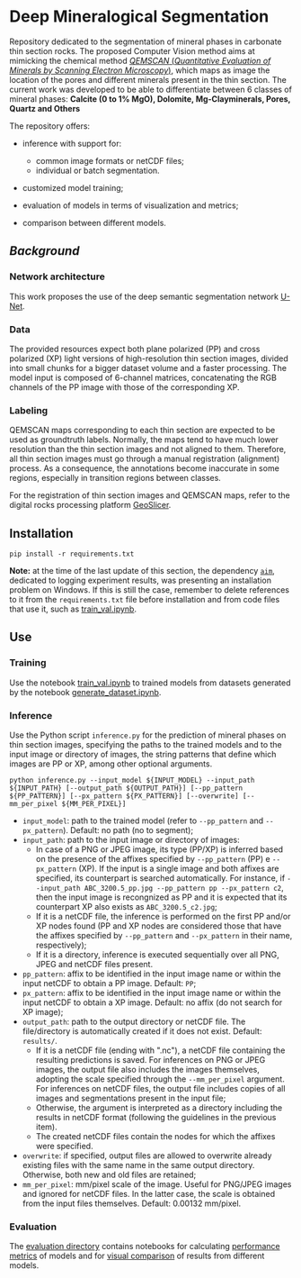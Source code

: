 # Deep Mineralogical Segmentation

Repository dedicated to the segmentation of mineral phases in carbonate thin section rocks. The proposed Computer Vision method aims at mimicking the chemical method [*QEMSCAN* (*Quantitative  Evaluation  of  Minerals by  Scanning  Electron  Microscopy*)](https://www.researchgate.net/publication/258461582_QEMSCAN_Quantitative_Evaluation_of_Minerals_by_Scanning_Electron_Microscopy_capability_and_application_to_fracture_characterization_in_geothermal_systems), which maps as image the location of the pores and different minerals present in the thin section. The current work was developed to be able to differentiate between 6 classes of mineral phases: **Calcite (0 to 1% MgO), Dolomite, Mg-Clayminerals, Pores, Quartz and Others**

The repository offers:
    
* inference with support for:
    * common image formats or netCDF files;
    * individual or batch segmentation.

* customized model training;

* evaluation of models in terms of visualization and metrics;

* comparison between different models.

## *Background*

### Network architecture

This work proposes the use of the deep semantic segmentation network [U-Net](https://arxiv.org/abs/1505.04597).

### Data

The provided resources expect both plane polarized (PP) and cross polarized (XP) light versions of high-resolution thin section images, divided into small chunks for a bigger dataset volume and a faster processing. The model input is composed of 6-channel matrices, concatenating the RGB channels of the PP image with those of the corresponding XP.

### Labeling

QEMSCAN maps corresponding to each thin section are expected to be used as groundtruth labels. Normally, the maps tend to have much lower resolution than the thin section images and not aligned to them. Therefore, all thin section images must go through a manual registration (alignment) process. As a consequence, the annotations become inaccurate in some regions, especially in transition regions between classes.

For the registration of thin section images and QEMSCAN maps, refer to the digital rocks processing platform [GeoSlicer](https://github.com/petrobras/GeoSlicer).

## Installation

```
pip install -r requirements.txt
```

**Note:** at the time of the last update of this section, the dependency [`aim`](https://github.com/aimhubio/aim), dedicated to logging experiment results, was presenting an installation problem on Windows. If this is still the case, remember to delete references to it from the `requirements.txt` file before installation and from code files that use it, such as [train_val.ipynb](train/train_val.ipynb).

## Use

### Training

Use the notebook [train_val.ipynb](train/train_val.ipynb) to trained models from datasets generated by the notebook [generate_dataset.ipynb](generate_dataset.ipynb).

### Inference

Use the Python script `inference.py` for the prediction of mineral phases on thin section images, specifying the paths to the trained models and to the input image or directory of images, the string patterns that define which images are PP or XP, among other optional arguments.

```
python inference.py --input_model ${INPUT_MODEL} --input_path ${INPUT_PATH} [--output_path ${OUTPUT_PATH}] [--pp_pattern ${PP_PATTERN}] [--px_pattern ${PX_PATTERN}] [--overwrite] [--mm_per_pixel ${MM_PER_PIXEL}]
```

* `input_model`: path to the trained model (refer to `--pp_pattern` and `--px_pattern`). Default: no path (no to segment);
* `input_path`: path to the input image or directory of images:
    * In case of a PNG or JPEG image, its type (PP/XP) is inferred based on the presence of the affixes specified by `--pp_pattern` (PP) e `--px_pattern` (XP). If the input is a single image and both affixes are specified, its counterpart is searched automatically. For instance, if `--input_path ABC_3200.5_pp.jpg --pp_pattern pp --px_pattern c2`, then the input image is recongnized as PP and it is expected that its counterpart XP also exists as `ABC_3200.5_c2.jpg`;
    * If it is a netCDF file, the inference is performed on the first PP and/or XP nodes found (PP and XP nodes are considered those that have the affixes specified by `--pp_pattern` and `--px_pattern` in their name, respectively);
    * If it is a directory, inference is executed sequentially over all PNG, JPEG and netCDF files present.
* `pp_pattern`: affix to be identified in the input image name or within the input netCDF to obtain a PP image. Default: `PP`;
* `px_pattern`: affix to be identified in the input image name or within the input netCDF to obtain a XP image. Default: no affix (do not search for XP image);
* `output_path`: path to the output directory or netCDF file. The file/directory is automatically created if it does not exist. Default: `results/`.
    * If it is a netCDF file (ending with ".nc"), a netCDF file containing the resulting predictions is saved. For inferences on PNG or JPEG images, the output file also includes the images themselves, adopting the scale specified through the `--mm_per_pixel` argument. For inferences on netCDF files, the output file includes copies of all images and segmentations present in the input file;
    * Otherwise, the argument is interpreted as a directory including the results in netCDF format (following the guidelines in the previous item).
    * The created netCDF files contain the nodes for which the affixes were specified.
* `overwrite`: if specified, output files are allowed to overwrite already existing files with the same name in the same output directory. Otherwise, both new and old files are retained;
* `mm_per_pixel`: mm/pixel scale of the image. Useful for PNG/JPEG images and ignored for netCDF files. In the latter case, the scale is obtained from the input files themselves. Default: 0.00132 mm/pixel.

### Evaluation

The [evaluation directory](evaluation/) contains notebooks for calculating [performance metrics](evaluation/metrics.ipynb) of models and for [visual comparison](evaluation/model_comparison.ipynb) of results from different models.

